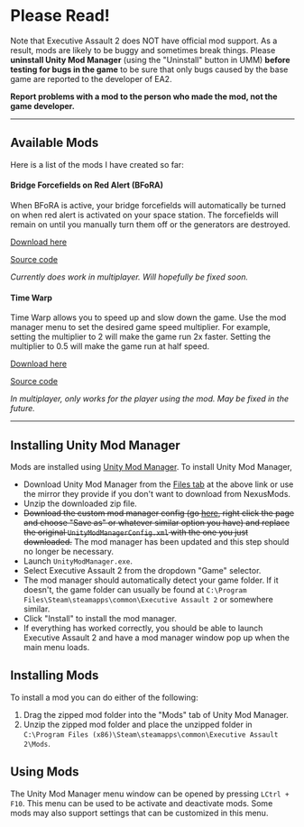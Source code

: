 # Please Read!

Note that Executive Assault 2 does NOT have official mod support. As a result, mods are likely to be buggy and sometimes break things. Please **uninstall Unity Mod Manager** (using the "Uninstall" button in UMM) **before testing for bugs in the game** to be sure that only bugs caused by the base game are reported to the developer of EA2.

**Report problems with a mod to the person who made the mod, not the game developer.**

---

## Available Mods

Here is a list of the mods I have created so far:

#### Bridge Forcefields on Red Alert (BFoRA)
When BFoRA is active, your bridge forcefields will automatically be turned on when red alert is activated on your space station. The forcefields will remain on until you manually turn them off or the generators are destroyed.

[Download here](https://github.com/UnknownCEO/EA2Mods/files/4837838/BFoRA.zip)

[Source code](https://github.com/UnknownCEO/BFoRA)

_Currently does work in multiplayer. Will hopefully be fixed soon._

#### Time Warp
Time Warp allows you to speed up and slow down the game. Use the mod manager menu to set the desired game speed multiplier. For example, setting the multiplier to 2 will make the game run 2x faster. Setting the multiplier to 0.5 will make the game run at half speed.

[Download here](https://github.com/UnknownCEO/TimeWarp/files/4848060/TimeWarp.zip)

[Source code](https://github.com/UnknownCEO/TimeWarp)

_In multiplayer, only works for the player using the mod. May be fixed in the future._

---

## Installing Unity Mod Manager
Mods are installed using [Unity Mod Manager](https://www.nexusmods.com/site/mods/21). To install Unity Mod Manager,

* Download Unity Mod Manager from the [Files tab](https://www.nexusmods.com/site/mods/21?tab=files) at the above link or use the mirror they provide if you don't want to download from NexusMods.
* Unzip the downloaded zip file. 
* ~~Download the custom mod manager config (go [here](https://raw.githubusercontent.com/UnknownCEO/EA2Mods/master/UnityModManagerConfig.xml), right click the page and choose "Save as" or whatever similar option you have) and replace the original `UnityModManagerConfig.xml` with the one you just downloaded.~~ The mod manager has been updated and this step should no longer be necessary.
* Launch `UnityModManager.exe`.
* Select Executive Assault 2 from the dropdown "Game" selector.
* The mod manager should automatically detect your game folder. If it doesn't, the game folder can usually be found at `C:\Program Files\Steam\steamapps\common\Executive Assault 2` or somewhere similar.
* Click "Install" to install the mod manager.
* If everything has worked correctly, you should be able to launch Executive Assault 2 and have a mod manager window pop up when the main menu loads.

## Installing Mods
To install a mod you can do either of the following:
1. Drag the zipped mod folder into the "Mods" tab of Unity Mod Manager.
2. Unzip the zipped mod folder and place the unzipped folder in `C:\Program Files (x86)\Steam\steamapps\common\Executive Assault 2\Mods`.

## Using Mods
The Unity Mod Manager menu window can be opened by pressing `LCtrl + F10`. This menu can be used to be activate and deactivate mods. Some mods may also support settings that can be customized in this menu.
